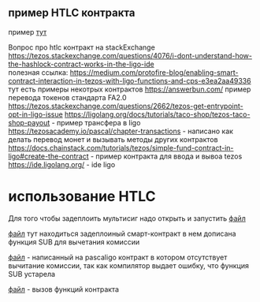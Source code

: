 ## пример HTLC контракта 
пример [тут](/HTLC/Hashlock_contract.pascaligo)  

Вопрос про htlc контракт на stackExchange https://tezos.stackexchange.com/questions/4076/i-dont-understand-how-the-hashlock-contract-works-in-the-ligo-ide   
полезная ссылка: https://medium.com/protofire-blog/enabling-smart-contract-interaction-in-tezos-with-ligo-functions-and-cps-e3ea2aa49336 тут есть примеры некотрых контрактов 
https://answerbun.com/ пример перевода токенов стандарта FA2.0
https://tezos.stackexchange.com/questions/2662/tezos-get-entrypoint-opt-in-ligo-issue 
https://ligolang.org/docs/tutorials/taco-shop/tezos-taco-shop-payout - пример трансфера в ligo
https://tezosacademy.io/pascal/chapter-transactions - написано как делать перевод монет и вызывать методы других контрактов
https://docs.chainstack.com/tutorials/tezos/simple-fund-contract-in-ligo#create-the-contract - пример контракта для ввода и вывоа tezos
https://ide.ligolang.org/ - ide ligo




# использование HTLC 
Для того чтобы задеплоить мультисиг надо открыть и запустить [файл](/HTLC/deploy_htlc_contract.ts)  

[файл](/HTLC/htlc_contract.tz) тут находиться задеплоиный смарт-контракт в нем дописана функция SUB для вычетания комиссии  

[файл](/HTLC/HTLC_contract.pascaligo) - написанный на pascaligo контракт в котором отсутствует вычитание комиссии, так как компилятор выдает ошибку, что функция SUB устарела   

[файл](/HTLC/call_htlc_contract.ts) - вызов функций контракта  


